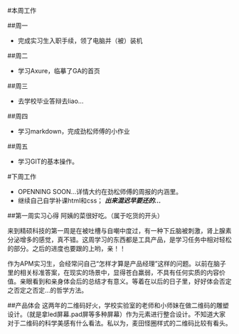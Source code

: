 #本周工作 


##周一
* 完成实习生入职手续，领了电脑并（被）装机

##周二
* 学习Axure，临摹了GA的首页

##周三
* 去学校毕业答辩去liao...

##周四
* 学习markdown，完成劲松师傅的小作业

##周五
* 学习GIT的基本操作。

#下周工作
* OPENNING SOON...详情大约在劲松师傅的周报的内涵里。
* 继续自己自学补课html和css； ***出来混迟早要还的...***

##第一周实习心得
阿姨的菜很好吃。（属于吃货的开头）</br>

来到精硕科技的第一周是在被吐槽与自嘲中度过，有一种下丘脑被刺激，肾上腺素分泌增多的感觉，真不错。这周学习的东西都是工具产品，是学习任务中相对轻松的部分。之后的进度也要跟的上哟，亲！！

作为APM实习生，会经常问自己“怎样才算是产品经理”这样的问题。以前在脑子里的相关标准答案，在现实的场景中，显得苍白羸弱，不具有任何实质的内容价值。亲眼看到和亲身体会后的总结才有意义。等着在以后的日子里，好好体会否定之否定之否定...的哲学方法。

##产品体会
这两年的二维码好火，学校实验室的老师和小师妹在做二维码的雕塑设计。（就是拿led屏幕.pad屏等多种屏幕）作为元素进行整合设计。不知道大家对于二维码的科学美感有什么看法。私以为，麦田怪圈样式的二维码比较有看头。
